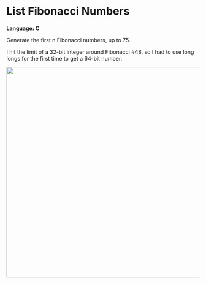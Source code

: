 # List Fibonacci Numbers
<strong>Language: C</strong>

Generate the first n Fibonacci numbers, up to 75.

I hit the limit of a 32-bit integer around Fibonacci #48, so I had to use long longs for the first time to get a 64-bit number.

<img src ="http://41.media.tumblr.com/9fd4337cde1e377eee00c2823c5276ed/tumblr_inline_nvonjgymWW1tvc5hi_1280.png" height="550">
